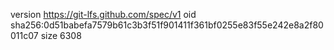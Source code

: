 version https://git-lfs.github.com/spec/v1
oid sha256:0d51babefa7579b61c3b3f51f901411f361bf0255e83f55e242e8a2f80011c07
size 6308
